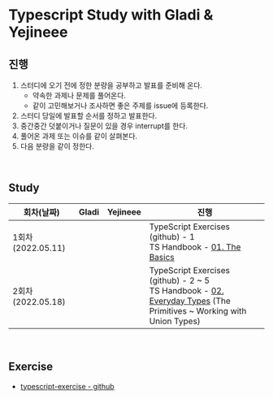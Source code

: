 # Typescript Study with Gladi & Yejineee

## 진행

1. 스터디에 오기 전에 정한 분량을 공부하고 발표를 준비해 온다. 
    - 약속한 과제나 문제를 풀어온다.
    - 같이 고민해보거나 조사하면 좋은 주제를 issue에 등록한다.
2. 스터디 당일에 발표할 순서를 정하고 발표한다.
3. 중간중간 덧붙이거나 질문이 있을 경우 interrupt를 한다.
4. 풀어온 과제 또는 이슈를 같이 살펴본다.
5. 다음 분량을 같이 정한다.
<br/>

## Study

| 회차(날짜) | Gladi | Yejineee | 진행 | 
| -------- | -------- | -------- | ----|
| 1회차(2022.05.11)     |     |      |  TypeScript Exercises (github) - 1 <br/> TS Handbook - [01. The Basics](https://www.typescriptlang.org/docs/handbook/2/basic-types.html)     |
| 2회차(2022.05.18)   |       |       |  TypeScript Exercises (github) - 2 ~ 5 <br/> TS Handbook - [02. Everyday Types](https://www.typescriptlang.org/docs/handbook/2/everyday-types.html) (The Primitives ~ Working with Union Types) |

<br/>

## Exercise

- [typescript-exercise - github](https://github.com/yejineee/typescript-study/issues?q=is%3Aopen+is%3Aissue+label%3ATS-Exercise)


